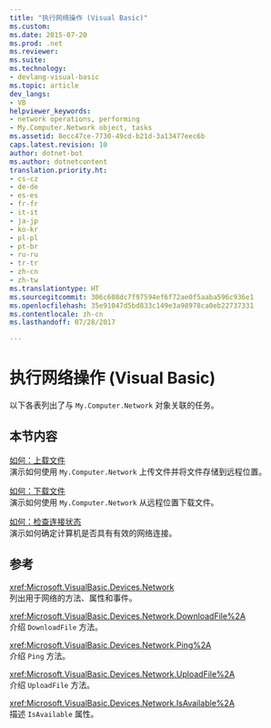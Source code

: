 ```yaml
---
title: "执行网络操作 (Visual Basic)"
ms.custom: 
ms.date: 2015-07-20
ms.prod: .net
ms.reviewer: 
ms.suite: 
ms.technology:
- devlang-visual-basic
ms.topic: article
dev_langs:
- VB
helpviewer_keywords:
- network operations, performing
- My.Computer.Network object, tasks
ms.assetid: 8ecc47ce-7730-49cd-b21d-3a13477eec6b
caps.latest.revision: 10
author: dotnet-bot
ms.author: dotnetcontent
translation.priority.ht:
- cs-cz
- de-de
- es-es
- fr-fr
- it-it
- ja-jp
- ko-kr
- pl-pl
- pt-br
- ru-ru
- tr-tr
- zh-cn
- zh-tw
ms.translationtype: HT
ms.sourcegitcommit: 306c608dc7f97594ef6f72ae0f5aaba596c936e1
ms.openlocfilehash: 35e91047d5bd833c149e3a98978ca0eb22737331
ms.contentlocale: zh-cn
ms.lasthandoff: 07/28/2017

---
```

# <a name="performing-network-operations-visual-basic"></a>执行网络操作 (Visual Basic)
以下各表列出了与 `My.Computer.Network` 对象关联的任务。  
  
## <a name="in-this-section"></a>本节内容  
 [如何：上载文件](../../../../visual-basic/developing-apps/programming/computer-resources/how-to-upload-a-file.md)  
 演示如何使用 `My.Computer.Network` 上传文件并将文件存储到远程位置。  
  
 [如何：下载文件](../../../../visual-basic/developing-apps/programming/computer-resources/how-to-download-a-file.md)  
 演示如何使用 `My.Computer.Network` 从远程位置下载文件。  
  
 [如何：检查连接状态](../../../../visual-basic/developing-apps/programming/computer-resources/how-to-check-connection-status.md)  
 演示如何确定计算机是否具有有效的网络连接。  
  
## <a name="reference"></a>参考  
 <xref:Microsoft.VisualBasic.Devices.Network>  
 列出用于网络的方法、属性和事件。  
  
 <xref:Microsoft.VisualBasic.Devices.Network.DownloadFile%2A>  
 介绍 `DownloadFile` 方法。  
  
 <xref:Microsoft.VisualBasic.Devices.Network.Ping%2A>  
 介绍 `Ping` 方法。  
  
 <xref:Microsoft.VisualBasic.Devices.Network.UploadFile%2A>  
 介绍 `UploadFile` 方法。  
  
 <xref:Microsoft.VisualBasic.Devices.Network.IsAvailable%2A>  
 描述 `IsAvailable` 属性。

